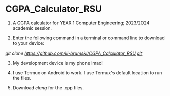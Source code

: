 # CGPA_Calculator_RSU

1. A GGPA calculator for YEAR 1 Computer Engineering; 2023/2024 academic session.

2. Enter the following command in a terminal or command line to download to your device:

_git clone https://github.com/lil-brumski/CGPA_Calculator_RSU.git_

3. My development device is my phone lmao! 

4. I use Termux on Android to work. I use Termux's default location to run the files.

5. Download *clang* for the .cpp files.
